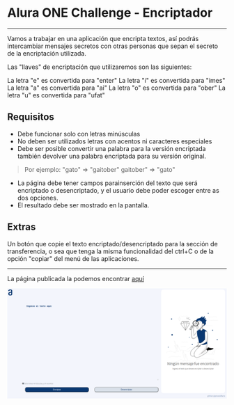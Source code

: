 # Alura ONE Challenge - Encriptador

---

Vamos a trabajar en una aplicación que encripta textos, así podrás intercambiar mensajes secretos con otras personas que sepan el secreto de la encriptación utilizada.

Las "llaves" de encriptación que utilizaremos son las siguientes:

La letra "e" es convertida para "enter"
La letra "i" es convertida para "imes"
La letra "a" es convertida para "ai"
La letra "o" es convertida para "ober"
La letra "u" es convertida para "ufat"

## Requisitos

- Debe funcionar solo con letras minúsculas
- No deben ser utilizados letras con acentos ni caracteres especiales
- Debe ser posible convertir una palabra para la versión encriptada también devolver una palabra encriptada para su versión original.

> Por ejemplo:
> "gato" => "gaitober"
> gaitober" => "gato"

- La página debe tener campos parainserción del texto que será encriptado o desencriptado, y el usuario debe poder escoger entre as dos opciones.
- El resultado debe ser mostrado en la pantalla.

## Extras

Un botón que copie el texto encriptado/desencriptado para la sección de transferencia, o sea que tenga la misma funcionalidad del ctrl+C o de la opción "copiar" del menú de las aplicaciones.

---

La página publicada la podemos encontrar [aquí](https://pinedamario.github.io/aluraEncriptador/)

![ejemplo](img/fe.png)
